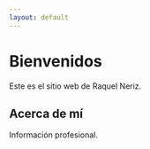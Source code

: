 ```yaml
---
layout: default
---
```


# Bienvenidos

Este es el sitio web de Raquel Neriz.

## Acerca de mí

Información profesional.
